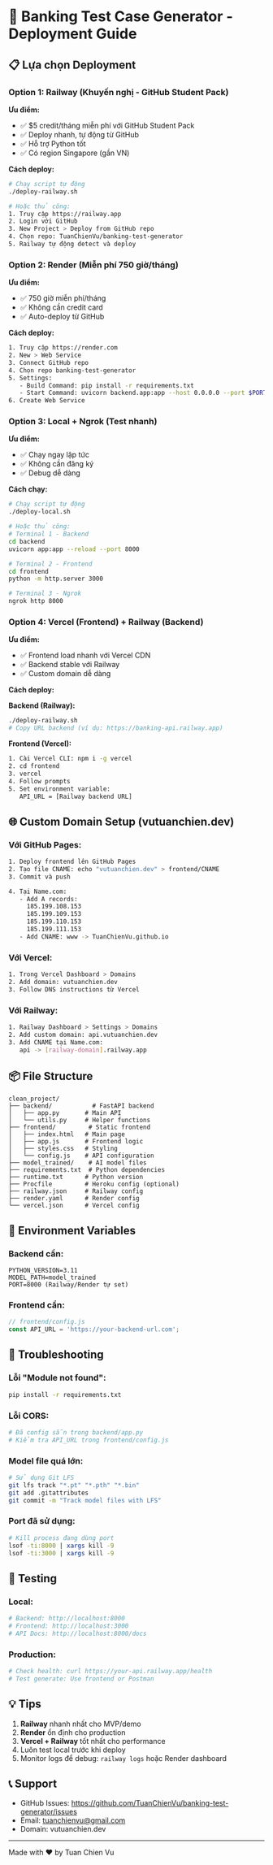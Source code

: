 # 🚀 Banking Test Case Generator - Deployment Guide

## 📋 Lựa chọn Deployment

### Option 1: Railway (Khuyến nghị - GitHub Student Pack)
**Ưu điểm:**
- ✅ $5 credit/tháng miễn phí với GitHub Student Pack
- ✅ Deploy nhanh, tự động từ GitHub
- ✅ Hỗ trợ Python tốt
- ✅ Có region Singapore (gần VN)

**Cách deploy:**
```bash
# Chạy script tự động
./deploy-railway.sh

# Hoặc thủ công:
1. Truy cập https://railway.app
2. Login với GitHub
3. New Project > Deploy from GitHub repo
4. Chọn repo: TuanChienVu/banking-test-generator
5. Railway tự động detect và deploy
```

### Option 2: Render (Miễn phí 750 giờ/tháng)
**Ưu điểm:**
- ✅ 750 giờ miễn phí/tháng
- ✅ Không cần credit card
- ✅ Auto-deploy từ GitHub

**Cách deploy:**
```bash
1. Truy cập https://render.com
2. New > Web Service
3. Connect GitHub repo
4. Chọn repo banking-test-generator
5. Settings:
   - Build Command: pip install -r requirements.txt
   - Start Command: uvicorn backend.app:app --host 0.0.0.0 --port $PORT
6. Create Web Service
```

### Option 3: Local + Ngrok (Test nhanh)
**Ưu điểm:**
- ✅ Chạy ngay lập tức
- ✅ Không cần đăng ký
- ✅ Debug dễ dàng

**Cách chạy:**
```bash
# Chạy script tự động
./deploy-local.sh

# Hoặc thủ công:
# Terminal 1 - Backend
cd backend
uvicorn app:app --reload --port 8000

# Terminal 2 - Frontend
cd frontend
python -m http.server 3000

# Terminal 3 - Ngrok
ngrok http 8000
```

### Option 4: Vercel (Frontend) + Railway (Backend)
**Ưu điểm:**
- ✅ Frontend load nhanh với Vercel CDN
- ✅ Backend stable với Railway
- ✅ Custom domain dễ dàng

**Cách deploy:**

**Backend (Railway):**
```bash
./deploy-railway.sh
# Copy URL backend (ví dụ: https://banking-api.railway.app)
```

**Frontend (Vercel):**
```bash
1. Cài Vercel CLI: npm i -g vercel
2. cd frontend
3. vercel
4. Follow prompts
5. Set environment variable:
   API_URL = [Railway backend URL]
```

## 🌐 Custom Domain Setup (vutuanchien.dev)

### Với GitHub Pages:
```bash
1. Deploy frontend lên GitHub Pages
2. Tạo file CNAME: echo "vutuanchien.dev" > frontend/CNAME
3. Commit và push

4. Tại Name.com:
   - Add A records:
     185.199.108.153
     185.199.109.153
     185.199.110.153
     185.199.111.153
   - Add CNAME: www -> TuanChienVu.github.io
```

### Với Vercel:
```bash
1. Trong Vercel Dashboard > Domains
2. Add domain: vutuanchien.dev
3. Follow DNS instructions từ Vercel
```

### Với Railway:
```bash
1. Railway Dashboard > Settings > Domains
2. Add custom domain: api.vutuanchien.dev
3. Add CNAME tại Name.com:
   api -> [railway-domain].railway.app
```

## 📦 File Structure
```
clean_project/
├── backend/           # FastAPI backend
│   ├── app.py       # Main API
│   └── utils.py     # Helper functions
├── frontend/         # Static frontend
│   ├── index.html   # Main page
│   ├── app.js       # Frontend logic
│   ├── styles.css   # Styling
│   └── config.js    # API configuration
├── model_trained/    # AI model files
├── requirements.txt  # Python dependencies
├── runtime.txt      # Python version
├── Procfile         # Heroku config (optional)
├── railway.json     # Railway config
├── render.yaml      # Render config
└── vercel.json      # Vercel config
```

## 🔧 Environment Variables

### Backend cần:
```
PYTHON_VERSION=3.11
MODEL_PATH=model_trained
PORT=8000 (Railway/Render tự set)
```

### Frontend cần:
```javascript
// frontend/config.js
const API_URL = 'https://your-backend-url.com';
```

## 🚨 Troubleshooting

### Lỗi "Module not found":
```bash
pip install -r requirements.txt
```

### Lỗi CORS:
```python
# Đã config sẵn trong backend/app.py
# Kiểm tra API_URL trong frontend/config.js
```

### Model file quá lớn:
```bash
# Sử dụng Git LFS
git lfs track "*.pt" "*.pth" "*.bin"
git add .gitattributes
git commit -m "Track model files with LFS"
```

### Port đã sử dụng:
```bash
# Kill process đang dùng port
lsof -ti:8000 | xargs kill -9
lsof -ti:3000 | xargs kill -9
```

## 📱 Testing

### Local:
```bash
# Backend: http://localhost:8000
# Frontend: http://localhost:3000
# API Docs: http://localhost:8000/docs
```

### Production:
```bash
# Check health: curl https://your-api.railway.app/health
# Test generate: Use frontend or Postman
```

## 💡 Tips

1. **Railway** nhanh nhất cho MVP/demo
2. **Render** ổn định cho production
3. **Vercel + Railway** tốt nhất cho performance
4. Luôn test local trước khi deploy
5. Monitor logs để debug: `railway logs` hoặc Render dashboard

## 📞 Support

- GitHub Issues: https://github.com/TuanChienVu/banking-test-generator/issues
- Email: tuanchienvu@gmail.com
- Domain: vutuanchien.dev

---
Made with ❤️ by Tuan Chien Vu
